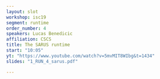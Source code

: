 ```yaml
---
layout: slot
workshop: isc19
segment: runtime
order_number: 4
speakers: Lucas Benedicic
affiliation: CSCS
title: The SARUS runtime
start: "10:05"
yt: "https://www.youtube.com/watch?v=5mvMIT8WIbg&t=1434"
slides: "1_RUN_4_sarus.pdf"

---
```

